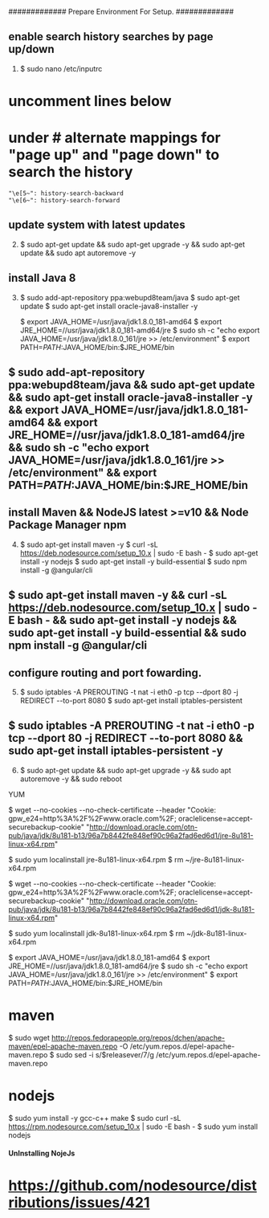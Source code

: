 #############    Prepare Environment For Setup.    #############

## enable search history searches by page up/down
1.  $ sudo nano /etc/inputrc
# uncomment lines below
# under	# alternate mappings for "page up" and "page down" to search the history
 	"\e[5~": history-search-backward
 	"\e[6~": history-search-forward

## update system with latest updates
2.  $ sudo apt-get update && sudo apt-get upgrade -y && sudo apt-get update && sudo apt autoremove -y

## install Java 8
3.  $ sudo add-apt-repository ppa:webupd8team/java
    $ sudo apt-get update
    $ sudo apt-get install oracle-java8-installer -y

    $ export JAVA_HOME=/usr/java/jdk1.8.0_181-amd64
    $ export JRE_HOME=//usr/java/jdk1.8.0_181-amd64/jre
    $ sudo sh -c "echo export JAVA_HOME=/usr/java/jdk1.8.0_161/jre >> /etc/environment"
    $ export PATH=$PATH:$JAVA_HOME/bin:$JRE_HOME/bin

##  $ sudo add-apt-repository ppa:webupd8team/java && sudo apt-get update && sudo apt-get install oracle-java8-installer -y && export JAVA_HOME=/usr/java/jdk1.8.0_181-amd64 && export JRE_HOME=//usr/java/jdk1.8.0_181-amd64/jre && sudo sh -c "echo export JAVA_HOME=/usr/java/jdk1.8.0_161/jre >> /etc/environment" && export PATH=$PATH:$JAVA_HOME/bin:$JRE_HOME/bin

## install Maven && NodeJS latest >=v10 && Node Package Manager npm
4.  $ sudo apt-get install maven -y
    $ curl -sL https://deb.nodesource.com/setup_10.x | sudo -E bash -
    $ sudo apt-get install -y nodejs
    $ sudo apt-get install -y build-essential
    $ sudo npm install -g @angular/cli

##  $ sudo apt-get install maven -y && curl -sL https://deb.nodesource.com/setup_10.x | sudo -E bash - && sudo apt-get install -y nodejs && sudo apt-get install -y build-essential && sudo npm install -g @angular/cli 

## configure routing and port fowarding.
5.  $ sudo iptables -A PREROUTING -t nat -i eth0 -p tcp --dport 80 -j REDIRECT --to-port 8080
    $ sudo apt-get install iptables-persistent

##  $ sudo iptables -A PREROUTING -t nat -i eth0 -p tcp --dport 80 -j REDIRECT --to-port 8080 && sudo apt-get install iptables-persistent -y

6.  $ sudo apt-get update && sudo apt-get upgrade -y && sudo apt autoremove -y && sudo reboot


YUM

$ wget --no-cookies --no-check-certificate --header "Cookie: gpw_e24=http%3A%2F%2Fwww.oracle.com%2F; oraclelicense=accept-securebackup-cookie" "http://download.oracle.com/otn-pub/java/jdk/8u181-b13/96a7b8442fe848ef90c96a2fad6ed6d1/jre-8u181-linux-x64.rpm"

$ sudo yum localinstall jre-8u181-linux-x64.rpm
$ rm ~/jre-8u181-linux-x64.rpm


$ wget --no-cookies --no-check-certificate --header "Cookie: gpw_e24=http%3A%2F%2Fwww.oracle.com%2F; oraclelicense=accept-securebackup-cookie" "http://download.oracle.com/otn-pub/java/jdk/8u181-b13/96a7b8442fe848ef90c96a2fad6ed6d1/jdk-8u181-linux-x64.rpm"

$ sudo yum localinstall jdk-8u181-linux-x64.rpm
$ rm ~/jdk-8u181-linux-x64.rpm

$ export JAVA_HOME=/usr/java/jdk1.8.0_181-amd64
$ export JRE_HOME=//usr/java/jdk1.8.0_181-amd64/jre
$ sudo sh -c "echo export JAVA_HOME=/usr/java/jdk1.8.0_161/jre >> /etc/environment"
$ export PATH=$PATH:$JAVA_HOME/bin:$JRE_HOME/bin

# maven
$ sudo wget http://repos.fedorapeople.org/repos/dchen/apache-maven/epel-apache-maven.repo -O /etc/yum.repos.d/epel-apache-maven.repo
$ sudo sed -i s/\$releasever/7/g /etc/yum.repos.d/epel-apache-maven.repo

# nodejs
$ sudo yum install -y gcc-c++ make
$ sudo curl -sL https://rpm.nodesource.com/setup_10.x | sudo -E bash -
$ sudo yum install nodejs



#### UnInstalling NojeJs  #######
# https://github.com/nodesource/distributions/issues/421 #







